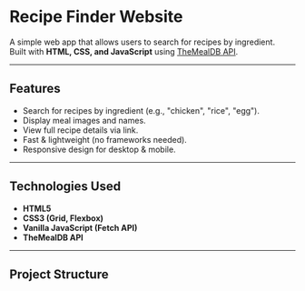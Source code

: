 #  Recipe Finder Website

A simple web app that allows users to search for recipes by ingredient.  
Built with **HTML, CSS, and JavaScript** using [TheMealDB API](https://www.themealdb.com/api.php).

---

##  Features
-  Search for recipes by ingredient (e.g., "chicken", "rice", "egg").
-  Display meal images and names.
-  View full recipe details via link.
-  Fast & lightweight (no frameworks needed).
-  Responsive design for desktop & mobile.

---

## Technologies Used
- **HTML5**
- **CSS3 (Grid, Flexbox)**
- **Vanilla JavaScript (Fetch API)**
- **TheMealDB API**

---

## Project Structure
